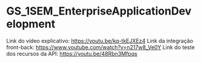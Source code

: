 # GS_1SEM_EnterpriseApplicationDevelopment

Link do vídeo explicativo: https://youtu.be/kq-tkEJXEz4
Link da integração front-back: https://www.youtube.com/watch?v=n217w8_Ve0Y
Link do teste dos recursos da API: https://youtu.be/48Rbn3Mfpqs
